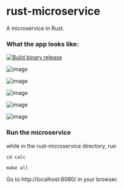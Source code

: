 # rust-microservice
A microservice in Rust.

### What the app looks like:

[![Build binary release](https://github.com/blueskycircle/rust-microservice/actions/workflows/release.yml/badge.svg)](https://github.com/blueskycircle/rust-microservice/actions/workflows/release.yml)

![image](https://github.com/user-attachments/assets/dfb3ed12-46d5-4e6b-9044-dcc36f561dab)

![image](https://github.com/user-attachments/assets/1d76f29a-e810-4a1d-bd00-4898d88ccde2)

![image](https://github.com/user-attachments/assets/c07b6b38-ccd5-43c8-9b16-7e59aa6af57d)

![image](https://github.com/user-attachments/assets/b12d9269-73a9-4b3d-baed-92e4e458d30e)

![image](https://github.com/user-attachments/assets/e82fcf83-d1d0-4926-94d4-038d5058841a)


### Run the microservice

while in the rust-microservice directory, run

`cd calc`

`make all`

Go to http://localhost:8080/ in your browser.

